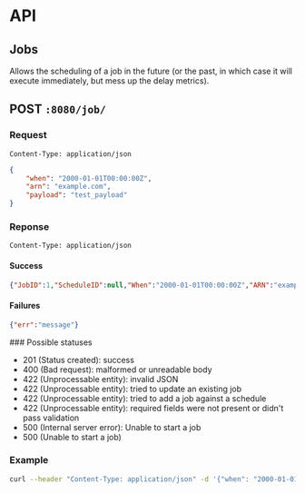 # API

## Jobs

Allows the scheduling of a job in the future (or the past, in which case it will execute immediately, but mess up the delay metrics).

## POST `:8080/job/`

### Request

```
Content-Type: application/json
```

```json
{ 
	"when": "2000-01-01T00:00:00Z", 
	"arn": "example.com", 
	"payload": "test_payload"
}
```

### Reponse

```
Content-Type: application/json
```

#### Success

```json
{"JobID":1,"ScheduleID":null,"When":"2000-01-01T00:00:00Z","ARN":"example.com","Payload":"test_payload"}
```

#### Failures

```json
{"err":"message"}
```

### Possible statuses

* 201 (Status created): success
* 400 (Bad request): malformed or unreadable body
* 422 (Unprocessable entity): invalid JSON
* 422 (Unprocessable entity): tried to update an existing job
* 422 (Unprocessable entity): tried to add a job against a schedule
* 422 (Unprocessable entity): required fields were not present or didn't pass validation
* 500 (Internal server error): Unable to start a job
* 500 (Unable to start a job)

### Example

```bash
curl --header "Content-Type: application/json" -d '{"when": "2000-01-01T00:00:00Z", "arn": "example.com", "payload":"test_payload"}' http://localhost:8080/job
```